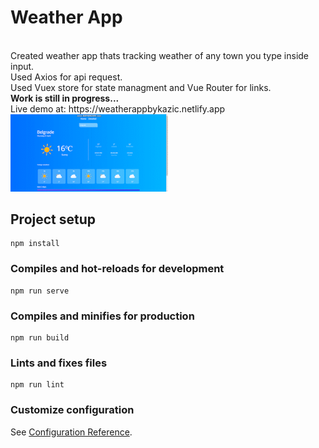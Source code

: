 <h1>Weather App</h1><br>
Created weather app thats tracking weather of any town you type inside input.<br>
Used Axios for api request.<br>
Used Vuex store for state managment and Vue Router for links.<br>
<b>Work is still in progress...</b><br>
Live demo at: https://weatherappbykazic.netlify.app

<img src="WeatherApp.gif" width="50%">

## Project setup
```
npm install
```

### Compiles and hot-reloads for development
```
npm run serve
```

### Compiles and minifies for production
```
npm run build
```

### Lints and fixes files
```
npm run lint
```

### Customize configuration
See [Configuration Reference](https://cli.vuejs.org/config/).
